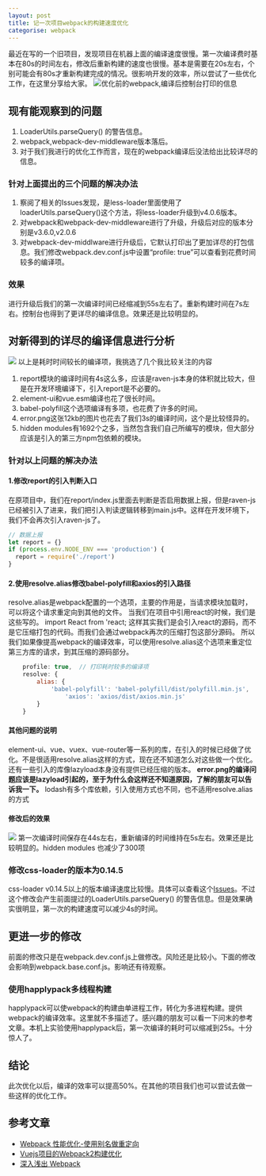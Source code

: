 ```yaml
---
layout: post
title: 记一次项目webpack的构建速度优化
categorise: webpack
---
```


最近在写的一个旧项目，发现项目在机器上面的编译速度很慢。第一次编译费时基本在80s的时间左右，修改后重新构建的速度也很慢。基本是需要在20s左右，个别可能会有80s才重新构建完成的情况。很影响开发的效率，所以尝试了一些优化工作，在这里分享给大家。
![优化前的webpack,编译后控制台打印的信息](http://balen.wang/img/webpack-optizition/webpack-optizition-01.jpeg)
## 现有能观察到的问题
1. LoaderUtils.parseQuery() 的警告信息。
2. webpack,webpack-dev-middleware版本落后。
3. 对于我们我进行的优化工作而言，现在的webpack编译后没法给出比较详尽的信息。

### 针对上面提出的三个问题的解决办法
1. 察阅了相关的Issues发现，是less-loader里面使用了loaderUtils.parseQuery()这个方法，将less-loader升级到v4.0.6版本。
2. 对webpack和webpack-dev-middleware进行了升级，升级后对应的版本分别是v3.6.0,v2.0.6
3. 对webpack-dev-middlware进行升级后，它默认打印出了更加详尽的打包信息。我们修改webpack.dev.conf.js中设置“profile: true”可以查看到花费时间较多的编译项。

### 效果
进行升级后我们的第一次编译时间已经缩减到55s左右了。重新构建时间在7s左右。控制台也得到了更详尽的编译信息。效果还是比较明显的。

## 对新得到的详尽的编译信息进行分析
![](http://balen.wang/img/webpack-optizition/webpack-optizition-02.jpeg)
以上是耗时时间较长的编译项，我挑选了几个我比较关注的内容
1. report模块的编译时间有4s这么多，应该是raven-js本身的体积就比较大，但是在开发环境编译下，引入report是不必要的。
2. element-ui和vue.esm编译也花了很长时间。
3. babel-polyfill这个选项编译有多项，也花费了许多的时间。
4. error.png这张12kb的图片也花去了我们3s的编译时间，这个是比较怪异的。
5. hidden modules有1692个之多，当然包含我们自己所编写的模块，但大部分应该是引入的第三方npm包依赖的模块。

### 针对以上问题的解决办法

#### 1.修改report的引入判断入口
在原项目中，我们在report/index.js里面去判断是否启用数据上报，但是raven-js已经被引入了进来，我们把引入判读逻辑转移到main.js中。这样在开发环境下，我们不会再次引入raven-js了。
```javascript
// 数据上报
let report = {}
if (process.env.NODE_ENV === 'production') {
  report = require('./report')
}
```

#### 2.使用resolve.alias修改babel-polyfill和axios的引入路径
resolve.alias是webpack配置的一个选项，主要的作用是，当请求模块加载时，可以将这个请求重定向到其他的文件。 当我们在项目中引用react的时候，我们是这些写的。 import React from 'react; 这样其实我们是会引入react的源码，而不是它压缩打包的代码。而我们会通过webpack再次的压缩打包这部分源码。 所以我们如果像提高webpack的编译效率，可以使用resolve.alias这个选项来重定位第三方库的请求，到其压缩的源码部分。
```javascript
	profile: true,  // 打印耗时较多的编译项
	resolve: {
		alias: {
			'babel-polyfill': 'babel-polyfill/dist/polyfill.min.js',
				'axios': 'axios/dist/axios.min.js'
		}
	}
```
#### 其他问题的说明
element-ui、vue、vuex、vue-router等一系列的库，在引入的时候已经做了优化。不是很适用resolve.alias这样的方式，现在还不知道怎么对这些做一个优化。还有一些引入的库像lazyload本身没有提供已经压缩的版本。
**error.png的编译问题应该是lazyload引起的，至于为什么会这样还不知道原因，了解的朋友可以告诉我一下。**
lodash有多个库依赖，引入使用方式也不同，也不适用resolve.alias的方式

#### 修改后的效果
![](https://lexiangla.com/assets/eae49fa047a011e884f15254004b6d18)
第一次编译时间保存在44s左右，重新编译的时间维持在5s左右。效果还是比较明显的。hidden modules 也减少了300项


### 修改css-loader的版本为0.14.5
css-loader v0.14.5以上的版本编译速度比较慢。具体可以查看这个[Issues](http://balen.wang/img/webpack-optizition/webpack-optizition-03.jpeg)。不过这个修改会产生前面提过的LoaderUtils.parseQuery() 的警告信息。但是效果确实很明显，第一次的构建速度可以减少4s的时间。

## 更进一步的修改

前面的修改只是在webpack.dev.conf.js上做修改。风险还是比较小。下面的修改会影响到webpack.base.conf.js。影响还有待观察。

### 使用happlypack多线程构建

happlypack可以使webpack的构建由单进程工作，转化为多进程构建。提供webpack的编译效率。这里就不多描述了。感兴趣的朋友可以看一下问末的参考文章。本机上实验使用happlypack后，第一次编译的耗时可以缩减到25s。十分惊人了。

## 结论
此次优化以后，编译的效率可以提高50%。在其他的项目我们也可以尝试去做一些这样的优化工作。

## 参考文章

- [Webpack 性能优化-使用别名做重定向](http://code.oneapm.com/javascript/2015/07/07/webpack_performance_1/)
- [Vuejs项目的Webpack2构建优化](https://molunerfinn.com/Webpack-Optimize/#%E5%BC%80%E5%90%AFwebpack%E7%9A%84cache)
- [深入浅出 Webpack](http://webpack.wuhaolin.cn/)